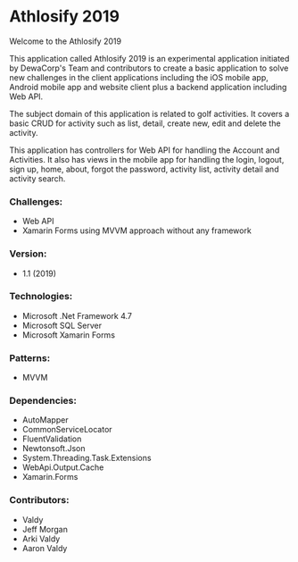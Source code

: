 # Athlosify 2019 

Welcome to the Athlosify 2019

This application called Athlosify 2019 is an experimental application initiated by DewaCorp's Team and contributors to create a basic application to solve new challenges in the client applications including the iOS mobile app, Android mobile app and website client plus a backend application including Web API.

The subject domain of this application is related to golf activities. It covers a basic CRUD for activity such as list, detail, create new, edit and delete the activity. 

This application has controllers for Web API for handling the Account and Activities. It also has views in the mobile app for handling the login, logout, sign up, home, about, forgot the password, activity list, activity detail and activity search. 

### Challenges:
* Web API
* Xamarin Forms using MVVM approach without any framework

### Version:
* 1.1 (2019)

### Technologies:
* Microsoft .Net Framework 4.7
* Microsoft SQL Server
* Microsoft Xamarin Forms

### Patterns:
* MVVM

### Dependencies:
* AutoMapper
* CommonServiceLocator
* FluentValidation
* Newtonsoft.Json
* System.Threading.Task.Extensions
* WebApi.Output.Cache
* Xamarin.Forms

### Contributors:
* Valdy
* Jeff Morgan
* Arki Valdy
* Aaron Valdy
